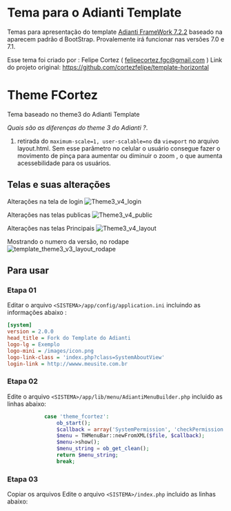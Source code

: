 # Tema para o Adianti Template

Temas para apresentação do template [Adianti FrameWork 7.2.2](https://www.adianti.com.br/) baseado na aparecem padrão d BootStrap. Provalemente irá funcionar nas versões 7.0 e 7.1.

Esse tema foi criado por : Felipe Cortez ( felipecortez.fgc@gmail.com )
Link do projeto original: https://github.com/cortezfelipe/template-horizontal


# Theme FCortez
Tema baseado no theme3 do Adianti Template

*Quais são as diferenças do theme 3 do Adianti ?*.
1. retirada do `maximum-scale=1, user-scalable=no` da `viewport` no arquivo layout.html. Sem esse parâmetro no celular o usuário consegue fazer o movimento de pinça para aumentar ou diminuir o zoom , o que aumenta acessebilidade para os usuários.


## Telas e suas alterações
Alterações na tela de login
![Theme3_v4_login](../img/template_theme3_v3_login.png)

Alterações nas telas publicas
![Theme3_v4_public](../img/template_theme3_v3_public.png)

Alterações nas telas Principais
![Theme3_v4_layout](../img/template_theme3_v3_layout.png)

Mostrando o numero da versão, no rodape
![template_theme3_v3_layout_rodape](../img/template_theme3_v3_layout_rodape.png)



## Para usar 

### Etapa 01 
Editar o arquivo `<SISTEMA>/app/config/application.ini` incluindo as informações abaixo : 

```ini
[system]
version = 2.0.0
head_title = Fork do Template do Adianti
logo-lg = Exemplo
logo-mini = /images/icon.png
logo-link-class = 'index.php?class=SystemAboutView'
login-link = http://wwww.meusite.com.br
```

### Etapa 02
Edite o arquivo `<SISTEMA>/app/lib/menu/AdiantiMenuBuilder.php` incluido as linhas abaixo:
```php
            case 'theme_fcortez':
                ob_start();
                $callback = array('SystemPermission', 'checkPermission');
                $menu = THMenuBar::newFromXML($file, $callback);
                $menu->show();
                $menu_string = ob_get_clean();
                return $menu_string;
                break;
```

### Etapa 03

Copiar os arquivos Edite o arquivo `<SISTEMA>/index.php` incluido as linhas abaixo:
